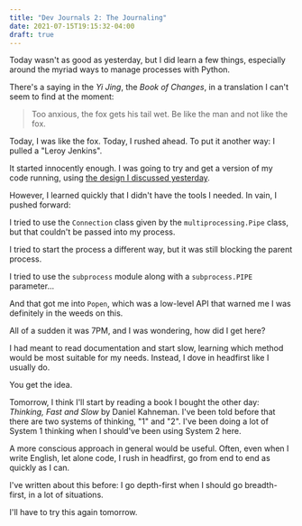 ```yaml
---
title: "Dev Journals 2: The Journaling"
date: 2021-07-15T19:15:32-04:00
draft: true
---
```


Today wasn't as good as yesterday, but I did learn a few things, especially around the myriad ways to manage processes with Python.

There's a saying in the _Yi Jing_, the _Book of Changes_, in a translation I can't seem to find at the moment:

> Too anxious, the fox gets his tail wet.
> Be like the man and not like the fox.

Today, I was like the fox. Today, I rushed ahead. To put it another way: I pulled a "Leroy Jenkins".

It started innocently enough. I was going to try and get a version of my code running, using [the design I discussed yesterday](/posts/from-rustacean-to-pythonista).

However, I learned quickly that I didn't have the tools I needed. In vain, I pushed forward:

I tried to use the `Connection` class given by the `multiprocessing.Pipe` class, but that couldn't be passed into my process.

I tried to start the process a different way, but it was still blocking the parent process.

I tried to use the `subprocess` module along with a `subprocess.PIPE` parameter...

And that got me into `Popen`, which was a low-level API that warned me I was definitely in the weeds on this.

All of a sudden it was 7PM, and I was wondering, how did I get here?

I had meant to read documentation and start slow, learning which method would be most suitable for my needs. Instead, I dove in headfirst like I usually do.

You get the idea.

Tomorrow, I think I'll start by reading a book I bought the other day: _Thinking, Fast and Slow_ by Daniel Kahneman. I've been told before that there are two systems of thinking, "1" and "2". I've been doing a lot of System 1 thinking when I should've been using System 2 here.

A more conscious approach in general would be useful. Often, even when I write English, let alone code, I rush in headfirst, go from end to end as quickly as I can.

I've written about this before: I go depth-first when I should go breadth-first, in a lot of situations.

I'll have to try this again tomorrow.
